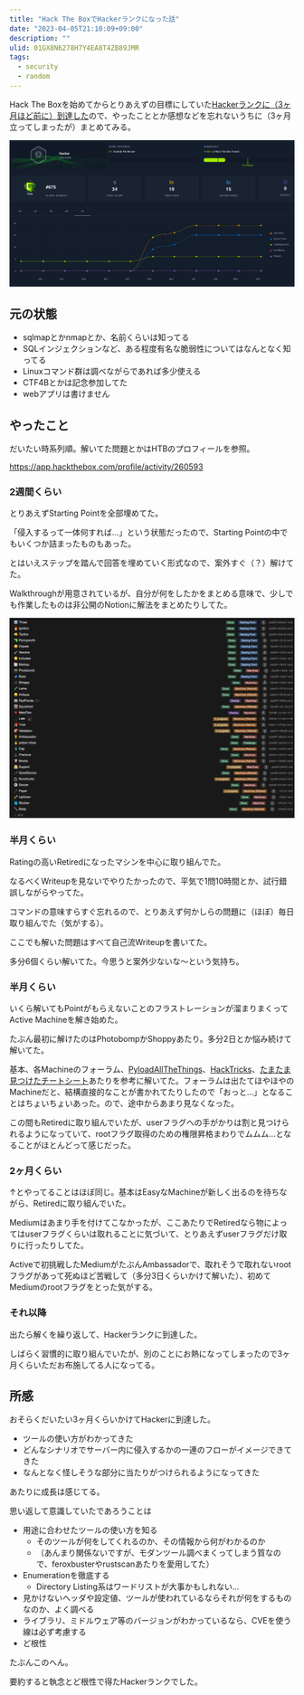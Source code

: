 ```yaml
---
title: "Hack The BoxでHackerランクになった話"
date: "2023-04-05T21:10:09+09:00"
description: ""
ulid: 01GX8N6278H7Y4EA8T4ZB89JMR
tags:
  - security
  - random
---
```


Hack The Boxを始めてからとりあえずの目標にしていた[Hackerランクに（3ヶ月ほど前に）到達した](https://twitter.com/shiomiyan/status/16128302030589829150)ので、やったこととか感想などを忘れないうちに（3ヶ月立ってしまったが）まとめてみる。

![](2023-04-05-21-36-03.png)

## 元の状態

- sqlmapとかnmapとか、名前くらいは知ってる
- SQLインジェクションなど、ある程度有名な脆弱性についてはなんとなく知ってる
- Linuxコマンド群は調べながらであれば多少使える
- CTF4Bとかは記念参加してた
- webアプリは書けません

## やったこと

だいたい時系列順。解いてた問題とかはHTBのプロフィールを参照。

https://app.hackthebox.com/profile/activity/260593

### 2週間くらい

とりあえずStarting Pointを全部埋めてた。

「侵入するって一体何すれば...」という状態だったので、Starting Pointの中でもいくつか詰まったものもあった。

とはいえステップを踏んで回答を埋めていく形式なので、案外すぐ（？）解けてた。

Walkthroughが用意されているが、自分が何をしたかをまとめる意味で、少しでも作業したものは非公開のNotionに解法をまとめたりしてた。

![](2023-04-05-23-29-55.png)

### 半月くらい

Ratingの高いRetiredになったマシンを中心に取り組んでた。

なるべくWriteupを見ないでやりたかったので、平気で1問10時間とか、試行錯誤しながらやってた。

コマンドの意味すらすぐ忘れるので、とりあえず何かしらの問題に（ほぼ）毎日取り組んでた（気がする）。

ここでも解いた問題はすべて自己流Writeupを書いてた。

多分6個くらい解いてた。今思うと案外少ないな〜という気持ち。

### 半月くらい

いくら解いてもPointがもらえないことのフラストレーションが溜まりまくってActive Machineを解き始めた。

たぶん最初に解けたのはPhotobompかShoppyあたり。多分2日とか悩み続けて解いてた。

基本、各Machineのフォーラム、[PyloadAllTheThings](https://github.com/swisskyrepo/PayloadsAllTheThings)、[HackTricks](https://book.hacktricks.xyz/welcome/readme)、[たまたま見つけたチートシート](https://ed4m4s.blog/)あたりを参考に解いてた。フォーラムは出たてほやほやのMachineだと、結構直接的なことが書かれてたりしたので「おっと...」となることはちょいちょいあった。ので、途中からあまり見なくなった。

この間もRetiredに取り組んでいたが、userフラグへの手がかりは割と見つけられるようになっていて、rootフラグ取得のための権限昇格まわりでムムム...となることがほとんどって感じだった。

### 2ヶ月くらい

↑とやってることはほぼ同じ。基本はEasyなMachineが新しく出るのを待ちながら、Retiredに取り組んでいた。

Mediumはあまり手を付けてこなかったが、ここあたりでRetiredなら物によってはuserフラグくらいは取れることに気づいて、とりあえずuserフラグだけ取りに行ったりしてた。

Activeで初挑戦したMediumがたぶんAmbassadorで、取れそうで取れないrootフラグがあって死ぬほど苦戦して（多分3日くらいかけて解いた）、初めてMediumのrootフラグをとった気がする。

### それ以降

出たら解くを繰り返して、Hackerランクに到達した。

しばらく習慣的に取り組んでいたが、別のことにお熱になってしまったので3ヶ月くらいただお布施してる人になってる。

## 所感

おそらくだいたい3ヶ月くらいかけてHackerに到達した。

- ツールの使い方がわかってきた
- どんなシナリオでサーバー内に侵入するかの一連のフローがイメージできてきた
- なんとなく怪しそうな部分に当たりがつけられるようになってきた

あたりに成長は感じてる。

思い返して意識していたであろうことは

- 用途に合わせたツールの使い方を知る
  - そのツールが何をしてくれるのか、その情報から何がわかるのか
  - （あんまり関係ないですが、モダンツール調べまくってしまう質なので、feroxbusterやrustscanあたりを愛用してた）
- Enumerationを徹底する
  - Directory Listing系はワードリストが大事かもしれない...
- 見かけないヘッダや設定値、ツールが使われているならそれが何をするものなのか、よく調べる
- ライブラリ、ミドルウェア等のバージョンがわかっているなら、CVEを使う線は必ず考慮する
- ど根性

たぶんこのへん。

要約すると執念とど根性で得たHackerランクでした。
